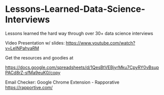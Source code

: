 # Lessons-Learned-Data-Science-Interviews
Lessons learned the hard way through over 30+ data science interviews

Video Presentation w/ slides: https://www.youtube.com/watch?v=LeINPahyaRM

Get the resources and goodies at

https://docs.google.com/spreadsheets/d/1QesBtVEBjyrMku7CpyRY0vBsupPACd8rZ-sfMa9euK0/copy

Email Checker: Google Chrome Extension - Rapporative
https://rapportive.com/
